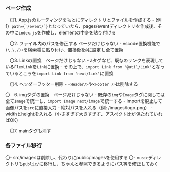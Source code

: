 ### ページ作成
　〇1. App.jsのルーティングをもとにディレクトリとファイルを作成する 
    - (例1）```path={`/event/`}```となっていたら、pages/eventディレクトリを作成後、その中に`index.js`を作成し、elementの中身を貼り付ける

　〇2. ファイル内のパスを修正する ページだけじゃない
    - vscode置換機能で`(\.\./)+`を検索欄に貼り付け、置換後を`@`に設定し全て置換

　〇3. Linkの置換　ページだけじゃない
    - aタグなど、既存のリンクを表現している`FlexLink`を`Link`に置換
    - その上で、`import Link from '@util/Link'`となっているところを`import Link from 'next/link'`に置換

　〇4. ヘッダーフッター削除
    - `<Header/>`や`<Footer />`は削除する

〇　6. imgタグの置換　ページだけじゃない
    - 既存の`img`や`Image`タグに関しては全て`Image`で統一し、`import Image next/image`で統一する
    - importを廃止して画像パスを`src`に直接入力
        - 絶対パスを入れる（例: /images/logo.png）
        - widthとheightを入れる（小さすぎず大きすぎず、アスペクト比が保たれていればOK）

　〇7. mainタグも消す


### 各ファイル移行
〇- src/imagesは削除し、代わりにpublic/imagesを使用する
〇- `music`ディレクトリも`public/`に移行し、ちゃんと参照できるようにパス等を修正しておく